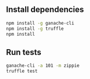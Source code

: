 ## Install dependencies

```bash
npm install -g ganache-cli
npm install -g truffle
npm install
```

## Run tests

```bash
ganache-cli -a 101 -m zippie
truffle test
```

